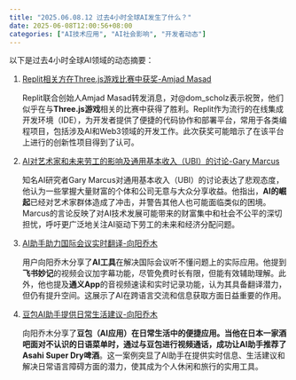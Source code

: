 ```yaml
---
title: "2025.06.08.12 过去4小时全球AI发生了什么？"
date: 2025-06-08T12:00:56+08:00
categories: ["AI技术应用", "AI社会影响", "开发者动态"]
---
```


以下是过去4小时全球AI领域的动态摘要：

1.  [Replit相关方在Three.js游戏比赛中获奖-Amjad Masad](https://x.com/amasad/status/1931541999879885179)

    Replit联合创始人Amjad Masad转发消息，对@dom_scholz表示祝贺，他们似乎在与**Three.js游戏**相关的比赛中获得了胜利。Replit作为流行的在线集成开发环境（IDE），为开发者提供了便捷的代码协作和部署平台，常用于各类编程项目，包括涉及AI和Web3领域的开发工作。此次获奖可能暗示了在该平台上进行的创新性项目得到了认可。

2.  [AI对艺术家和未来劳工的影响及通用基本收入（UBI）的讨论-Gary Marcus](https://x.com/GaryMarcus/status/1931538759398699059)

    知名AI研究者Gary Marcus对通用基本收入（UBI）的讨论表达了悲观态度，他认为一些掌握大量财富的个体和公司无意与大众分享收益。他指出，**AI的崛起**已经对艺术家群体造成了冲击，并警告其他人也可能面临类似的困境。Marcus的言论反映了对AI技术发展可能带来的财富集中和社会不公平的深切担忧，呼吁更广泛地关注AI驱动下劳工的未来和经济分配问题。

3.  [AI助手助力国际会议实时翻译-向阳乔木](https://x.com/vista8/status/1931529364958744721)

    用户向阳乔木分享了**AI工具**在解决国际会议听不懂问题上的实际应用。他提到**飞书妙记**的视频会议加字幕功能，尽管免费时长有限，但能有效辅助理解。此外，他也提及**通义App**的音视频速读和实时记录功能，认为其具备翻译潜力，但仍有提升空间。这展示了AI在跨语言交流和信息获取方面日益重要的作用。

4.  [豆包AI助手提供日常生活建议-向阳乔木](https://x.com/vista8/status/1931524427914858971)

    向阳乔木分享了**豆包（AI应用）**在日常生活中的便捷应用。当他在日本一家酒吧面对不认识的日语菜单时，通过与豆包进行视频通话，成功让AI助手推荐了**Asahi Super Dry啤酒**。这一案例突显了AI助手在提供实时信息、生活建议和解决日常语言障碍方面的潜力，使其成为个人休闲和旅行的实用工具。